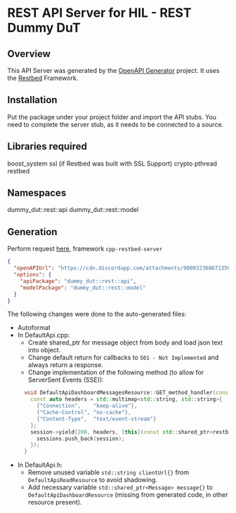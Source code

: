 # REST API Server for HIL - REST Dummy DuT

## Overview
This API Server was generated by the [OpenAPI Generator](https://openapi-generator.tech) project.
It uses the [Restbed](https://github.com/Corvusoft/restbed) Framework.


## Installation
Put the package under your project folder and import the API stubs.
You need to complete the server stub, as it needs to be connected to a source.


## Libraries required
boost_system
ssl (if Restbed was built with SSL Support)
crypto
pthread
restbed


## Namespaces
dummy_dut::rest::api
dummy_dut::rest::model

## Generation
Perform request [here](http://api.openapi-generator.tech/index.html), framework `cpp-restbed-server`
```json
{
  "openAPIUrl": "https://cdn.discordapp.com/attachments/900032368671350794/900425969381302312/REST_dummy_DuT.yaml",
  "options": {
    "apiPackage": "dummy_dut::rest::api",
    "modelPackage": "dummy_dut::rest::model"
  }
}
```

The following changes were done to the auto-generated files:
- Autoformat
- In DefaultApi.cpp: 
  - Create shared_ptr for message object from body and load json text into object.
  - Change default return for callbacks to `501 - Not Implemented` and always return a response.
  - Change implementation of the following method (to allow for ServerSent Events (SSE)): 
  ```c++
    void DefaultApiDashboardMessagesResource::GET_method_handler(const std::shared_ptr<restbed::Session> session) {
      const auto headers = std::multimap<std::string, std::string>{
        {"Connection",    "keep-alive"},
        {"Cache-Control", "no-cache"},
        {"Content-Type",  "text/event-stream"}
      };
      session->yield(200, headers, [this](const std::shared_ptr<restbed::Session> &session) {
        sessions.push_back(session);
      });
    }
  ```
- In DefaultApi.h:
  - Remove unused variable `std::string clientUrl{}` from `DefaultApiReadResource` to avoid shadowing.
  - Add necessary variable `std::shared_ptr<Message> message{}` to `DefaultApiDashboardResource` (missing from generated code, in other resource present).
    